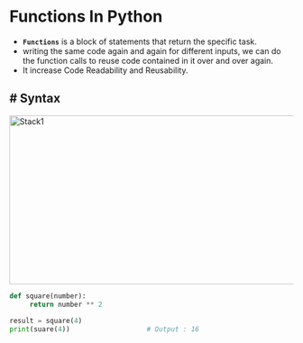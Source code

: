 # Functions In Python

- **`Functions`** is a block of statements that return the specific task.
- writing the same code again and again for different inputs, we can do the function calls to reuse code contained in it over and over again.
- It increase Code Readability and Reusability.

## # Syntax

<img src="https://github.com/user-attachments/assets/1a4b4270-4894-43da-b4f8-009c8d2e2353" alt="Stack1" width="550" height="300">

``` py
def square(number):
     return number ** 2                                      
     
result = square(4)                                          
print(suare(4))                   # Output : 16
```
